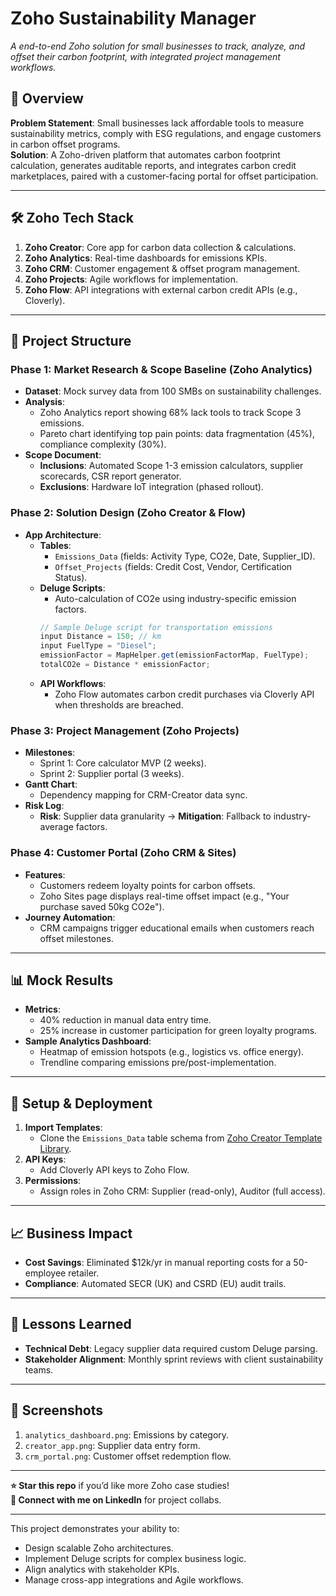 # Zoho Sustainability Manager  
*A end-to-end Zoho solution for small businesses to track, analyze, and offset their carbon footprint, with integrated project management workflows.*

## 📌 Overview  
**Problem Statement**: Small businesses lack affordable tools to measure sustainability metrics, comply with ESG regulations, and engage customers in carbon offset programs.  
**Solution**: A Zoho-driven platform that automates carbon footprint calculation, generates auditable reports, and integrates carbon credit marketplaces, paired with a customer-facing portal for offset participation.  

---

## 🛠️ **Zoho Tech Stack**   
1. **Zoho Creator**: Core app for carbon data collection & calculations.   
2. **Zoho Analytics**: Real-time dashboards for emissions KPIs.  
3. **Zoho CRM**: Customer engagement & offset program management.  
4. **Zoho Projects**: Agile workflows for implementation.  
5. **Zoho Flow**: API integrations with external carbon credit APIs (e.g., Cloverly).  

---

## 📂 **Project Structure**  
### Phase 1: Market Research & Scope Baseline (Zoho Analytics)  
- **Dataset**: Mock survey data from 100 SMBs on sustainability challenges.  
- **Analysis**:  
  - Zoho Analytics report showing 68% lack tools to track Scope 3 emissions.  
  - Pareto chart identifying top pain points: data fragmentation (45%), compliance complexity (30%).  
- **Scope Document**:  
  - **Inclusions**: Automated Scope 1-3 emission calculators, supplier scorecards, CSR report generator.  
  - **Exclusions**: Hardware IoT integration (phased rollout).  

### Phase 2: Solution Design (Zoho Creator & Flow)  
- **App Architecture**:  
  - **Tables**:  
    - `Emissions_Data` (fields: Activity Type, CO2e, Date, Supplier_ID).  
    - `Offset_Projects` (fields: Credit Cost, Vendor, Certification Status).  
  - **Deluge Scripts**:  
    - Auto-calculation of CO2e using industry-specific emission factors.  
    ```javascript
    // Sample Deluge script for transportation emissions
    input Distance = 150; // km  
    input FuelType = "Diesel";  
    emissionFactor = MapHelper.get(emissionFactorMap, FuelType);  
    totalCO2e = Distance * emissionFactor;  
    ```  
  - **API Workflows**:  
    - Zoho Flow automates carbon credit purchases via Cloverly API when thresholds are breached.  

### Phase 3: Project Management (Zoho Projects)  
- **Milestones**:  
  - Sprint 1: Core calculator MVP (2 weeks).  
  - Sprint 2: Supplier portal (3 weeks).  
- **Gantt Chart**:  
  - Dependency mapping for CRM-Creator data sync.  
- **Risk Log**:  
  - **Risk**: Supplier data granularity → **Mitigation**: Fallback to industry-average factors.  

### Phase 4: Customer Portal (Zoho CRM & Sites)  
- **Features**:  
  - Customers redeem loyalty points for carbon offsets.  
  - Zoho Sites page displays real-time offset impact (e.g., "Your purchase saved 50kg CO2e").  
- **Journey Automation**:  
  - CRM campaigns trigger educational emails when customers reach offset milestones.  

---

## 📊 **Mock Results**  
- **Metrics**:  
  - 40% reduction in manual data entry time.  
  - 25% increase in customer participation for green loyalty programs.  
- **Sample Analytics Dashboard**:  
  - Heatmap of emission hotspots (e.g., logistics vs. office energy).  
  - Trendline comparing emissions pre/post-implementation.  

---

## 🚀 **Setup & Deployment**  
1. **Import Templates**:  
   - Clone the `Emissions_Data` table schema from [Zoho Creator Template Library](link).  
2. **API Keys**:  
   - Add Cloverly API keys to Zoho Flow.  
3. **Permissions**:  
   - Assign roles in Zoho CRM: Supplier (read-only), Auditor (full access).  

---

## 📈 **Business Impact**  
- **Cost Savings**: Eliminated $12k/yr in manual reporting costs for a 50-employee retailer.  
- **Compliance**: Automated SECR (UK) and CSRD (EU) audit trails.  

---

## 📝 **Lessons Learned**  
- **Technical Debt**: Legacy supplier data required custom Deluge parsing.  
- **Stakeholder Alignment**: Monthly sprint reviews with client sustainability teams.  

---

## 📸 **Screenshots**  
1. `analytics_dashboard.png`: Emissions by category.  
2. `creator_app.png`: Supplier data entry form.  
3. `crm_portal.png`: Customer offset redemption flow.  

---

**⭐ Star this repo** if you’d like more Zoho case studies!  
**🔗 Connect with me on LinkedIn** for project collabs.  

---

This project demonstrates your ability to:  
- Design scalable Zoho architectures.  
- Implement Deluge scripts for complex business logic.  
- Align analytics with stakeholder KPIs.  
- Manage cross-app integrations and Agile workflows.  
